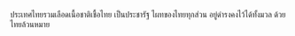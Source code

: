 ประเทศไทยรวมเลือดเนื้อชาติเชื้อไทย
เป็นประชารัฐ  ไผทของไทยทุกส่วน
อยู่ดำรงคงไว้ได้ทั้งมวล ด้วยไทยล้วนหมาย
